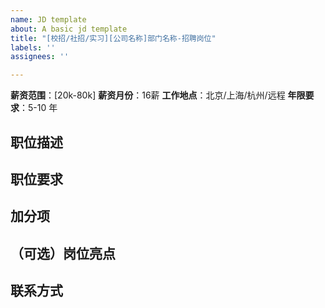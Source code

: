 ```yaml
---
name: JD template
about: A basic jd template
title: "[校招/社招/实习][公司名称]部门名称-招聘岗位"
labels: ''
assignees: ''

---
```


<!--可以在右边选择职位的一些 label，如 balance\可远程 等等，便于候选人筛选，并突出亮点。如果没有你想要的 label，可以联系微信号：qtmuniao 讨论后进行添加 。-->
<!--请在岗位关闭后及时 close issue ，志愿者会定期清除 issue。-->
<!--请尽量遵循以下规范，否则可能会被删除。-->


**薪资范围**：[20k-80k] 
**薪资月份**：16薪
**工作地点**：北京/上海/杭州/远程
**年限要求**：5-10 年

## 职位描述

## 职位要求

##  加分项

## （可选）岗位亮点

## 联系方式
